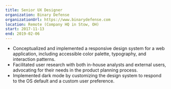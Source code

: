 ```yaml
---
title: Senior UX Designer
organization: Binary Defense
organizationUrl: https://www.binarydefense.com
location: Remote (Company HQ in Stow, OH)
start: 2017-11-13
end: 2019-02-06
---
```


- Conceptualized and implemented a responsive design system for a web application, including accessible color palette, typography, and interaction patterns.
- Facilitated user research with both in-house analysts and external users, advocating for their needs in the product planning process.
- Implemented dark mode by customizing the design system to respond to the OS default and a custom user preference.

